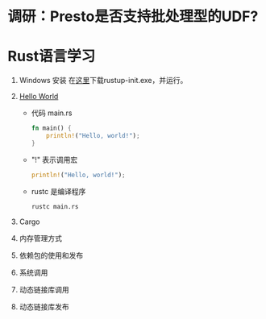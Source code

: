 # 调研：Presto是否支持批处理型的UDF?

# Rust语言学习
1. Windows 安装
 在[这里](https://www.rust-lang.org/tools/install)下载rustup-init.exe，并运行。

1. [Hello World](https://doc.rust-lang.org/stable/book/ch01-02-hello-world.html)
    * 代码 main.rs
        ```rust
        fn main() {
            println!("Hello, world!");
        }
        ```

    * "!" 表示调用宏
        ```rust
        println!("Hello, world!");
        ```
    * rustc 是编译程序
        ```shell
        rustc main.rs
        ```

1. Cargo

1. 内存管理方式

1. 依赖包的使用和发布

1. 系统调用

1. 动态链接库调用

1. 动态链接库发布
